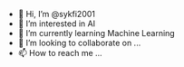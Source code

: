 - 👋 Hi, I’m @sykfi2001
- 👀 I’m interested in AI
- 🌱 I’m currently learning Machine Learning
- 💞️ I’m looking to collaborate on ...
- 📫 How to reach me ...

<!---
sykfi2001/sykfi2001 is a ✨ special ✨ repository because its `README.md` (this file) appears on your GitHub profile.
You can click the Preview link to take a look at your changes.
--->
